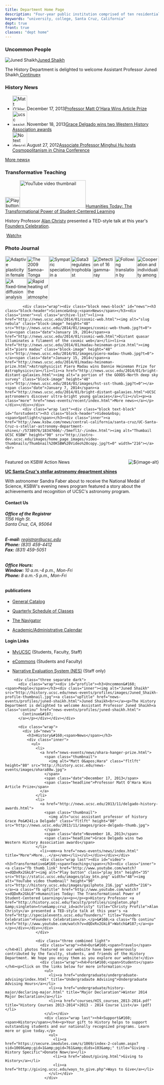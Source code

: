 ```yaml
---
title: Department Home Page
description: "Four-year public institution comprised of ten residential college communities nestled in the redwood forests and meadows overlooking central California's Monterey Bay."
keywords: "university, college, Santa Cruz, California"
dept: true
front: true
classes: "dept home"
---
```


<div class="row three separate dark">
            <div class="wrap"><div class="block profile-block" id="profile"><h3 class="block-header">Uncommon&nbsp;<span>People</span></h3><div class="inner"><img alt="Juned Shaikh" class="block-image" src="http://history-dev.ucsc.edu/news-events/profiles/images/Juned_Shaikh-profile-thumbnail.jpg?t=0"><a class="upTitle" href="news-events/profiles/juned-shaikh.html">Juned Shaikh<br></a><p>The History Department is delighted to welcome Assistant Professor Juned Shaikh<a class="continu" href="news-events/profiles/juned-shaikh.html">
            Continue»
        </a></p></div></div></div>
            <div class="wrap"><div class="block news-block" id="news"><h3 class="block-header">History&nbsp;<span>News</span></h3><div class="inner"><ul class="archive-list"><li><a href="news-events/news/ohara-hanger-prize.html"><img alt="Matt O'Hara" class="block-image" height="48" src="http://history-dev.ucsc.edu/news-events/images/ohara80w.jpg?t=0"></a><span class="date">December 17, 2013</span><a href="news-events/news/ohara-hanger-prize.html">Professor Matt O'Hara Wins Article Prize</a></li><li><a href="http://news.ucsc.edu/2013/11/delgado-history-awards.html"><img alt="ucsc assistant professor of history Grace Peña Delgado" class="block-image" height="48" src="http://news.ucsc.edu/2013/11/images/grace-delgado-thumb.jpg?t=0"></a><span class="date">November 18, 2013</span><a href="http://news.ucsc.edu/2013/11/delgado-history-awards.html">Grace Delgado wins two Western History Association awards </a></li><li><a href="1213 archives/2012-cosmopolitanism-china-hu.html"><img alt="No text description" class="block-image" height="48" src="http://history-dev.ucsc.edu/news-events/images/mhu1.jpg?t=0"></a><span class="date">August 27, 2012</span><a href="1213 archives/2012-cosmopolitanism-china-hu.html">Associate Professor Minghui Hu hosts Cosmopolitanism in China Conference</a></li></ul><p><a class="more" href="news-events/news/index.html">More news»</a></p></div></div></div>
            <div class="wrap last"><div class="block video-block" id="video"><h3 class="block-header">Transformative&nbsp;<span>Teaching</span></h3><div class="inner"><a class="fb thumb_link" href="http://www.youtube.com/watch?v=dQDxRx2GkL0"><img alt="Play button" class="play-button" height="35" src="http://static.ucsc.edu/images/play_btn.png?t=0" width="48"><img alt="YouTube video thumbnail" class="block-image" height="90" src="http://history-dev.ucsc.edu/images/gailphoto_216.jpg?t=0" width="216"></a><a class="fb upTitle" href="http://www.youtube.com/watch?v=dQDxRx2GkL0">Humanities Today: The Transformational Power of Student-Centered Learning</a><p></p><p>History Professor <a href="http://history.ucsc.edu/faculty/profiles/singleton.php?&amp;singleton=true&amp;cruz_id=achristy" title="Christy Profile">Alan Christy</a> presented a TED-style talk at this year's <a href="http://specialevents.ucsc.edu/founders/" title="Founders Celebration">Founders Celebration</a>.</p>&nbsp;<a class="fb continu" href="http://www.youtube.com/watch?v=dQDxRx2GkL0">Watch»</a><p></p></div></div></div>
          </div>


<div class="row three separate dark">
            <div class="wrap">
              

<div class="block gallery-block" id="view"><h3 class="block-header">Photo&nbsp;<span>Journal</span></h3><div class="inner"><a href="images/slideshow/01_Science_2008-1-25_xx_400.jpg" rel="lightbox" title=" Adaptive plasticity in female mate choice dampens sexual selection on male ornaments in the lark bunting. Chaine A.S. and Lyon, B.E. 2008. Science 319:459-62."><img alt=" Adaptive plasticity in female mate choice dampens sexual selection on male ornaments in the lark bunting. Chaine A.S. and Lyon, B.E. 2008. Science 319:459-62." class="block-image" height="72" src="http://pbsci-mobile.ucsc.edu/images/slideshow/01_science_2008-1-25_Lyon_72.jpg?t=0" width="72"></a><a href="images/slideshow/02-nature-lay-400.png" rel="lightbox" title="The 2009 Samoa–Tonga great earthquake triggered doublet. T.Lay, C.J. Ammon, H. Kanamori, L. Rivera, K.D. Koper &amp; A.R. Hutko. 2010. Nature 466: 964–968."><img alt="The 2009 Samoa–Tonga great earthquake triggered doublet. T.Lay, C.J. Ammon, H. Kanamori, L. Rivera, K.D. Koper &amp; A.R. Hutko. 2010. Nature 466: 964–968." class="block-image" height="72" src="http://pbsci-mobile.ucsc.edu/images/slideshow/02-nature-lay-72.png?t=0" width="72"></a><a href="images/slideshow/03_mol_ecol_2010_5_no10_bernardi_400.jpg" rel="lightbox" title="Sympatric speciation in a genus of marine reef fishes. K. Crow, H. Munehara, G. Bernardi. 2010. Molecular Ecology 19, 2089–2105"><img alt="Sympatric speciation in a genus of marine reef fishes. K. Crow, H. Munehara, G. Bernardi. 2010. Molecular Ecology 19, 2089–2105" class="block-image" height="72" src="http://pbsci-mobile.ucsc.edu/images/slideshow/03_mol_ecol_2010_5_no10_bernardi_72.jpg?t=0" width="72"></a><a href="images/slideshow/04_development_2010-2_ralston_400.png" rel="lightbox" title="Gata3 regulates trophoblast development downstream of Tead4 and in parallel to Cdx2. A. Ralston, B.J. Cox, N. Nishioka, H. Sasaki, E. Chea, P. Rugg-Gunn, G. Guo, P. Robson, J.S. Draper, and J. Rossant. 2010. Development 2010 137:395-403"><img alt="Gata3 regulates trophoblast development downstream of Tead4 and in parallel to Cdx2. A. Ralston, B.J. Cox, N. Nishioka, H. Sasaki, E. Chea, P. Rugg-Gunn, G. Guo, P. Robson, J.S. Draper, and J. Rossant. 2010. Development 2010 137:395-403" class="block-image" height="72" src="http://pbsci-mobile.ucsc.edu/images/slideshow/04_development_2010-2_ralston_72.png?t=0" width="72"></a><a href="images/slideshow/05-science-scipp-400.png" rel="lightbox" title="Detection of 16 gamma-ray pulsars through blind frequency searches using the Fermi LAT. A.A. Abdo to M. Ziegler (et al.). 2009. Science 14 August 2009. Vol. 325 no. 5942 pp. 840-844."><img alt="Detection of 16 gamma-ray pulsars through blind frequency searches using the Fermi LAT. A.A. Abdo to M. Ziegler (et al.). 2009. Science 14 August 2009. Vol. 325 no. 5942 pp. 840-844." class="block-image" height="72" src="http://pbsci-mobile.ucsc.edu/images/slideshow/05-science-scipp-72.png?t=0" width="72"></a><a href="images/slideshow/06-nature-noller-400.png" rel="lightbox" title="Following translation by single ribosomes one codon at a time. J-D. Wen, L. Lancaster, C. Hodges, A-C. Zeri, S.H. Yoshimura, H.F. Noller, C. Bustamante &amp; I. Tinoco. 2008. Nature 452, 598-603."><img alt="Following translation by single ribosomes one codon at a time. J-D. Wen, L. Lancaster, C. Hodges, A-C. Zeri, S.H. Yoshimura, H.F. Noller, C. Bustamante &amp; I. Tinoco. 2008. Nature 452, 598-603." class="block-image" height="72" src="http://pbsci-mobile.ucsc.edu/images/slideshow/06-nature-noller-72.png?t=0" width="72"></a><a href="images/slideshow/07-pnas-koch-400.png" rel="lightbox" title="Cooperation and individuality among man-eating lions. J.D. Yeakel, B.D. Patterson, K. Fox-Dobbs, M.M. Okumura, T.E. Cerling, J.W. Moore, P.L. Koch, N.J. Dominy. 2009. Proceedings of the National Academy of Sciences of the United States 106:19040-19043."><img alt="Cooperation and individuality among man-eating lions. J.D. Yeakel, B.D. Patterson, K. Fox-Dobbs, M.M. Okumura, T.E. Cerling, J.W. Moore, P.L. Koch, N.J. Dominy. 2009. Proceedings of the National Academy of Sciences of the United States 106:19040-19043." class="block-image" height="72" src="http://pbsci-mobile.ucsc.edu/images/slideshow/07-pnas-koch-72.png?t=0" width="72"></a><a href="images/slideshow/08-microbiology-otteman-400.png" rel="lightbox" title="A fixed-time diffusion analysis method determines that the three cheV genes of Helicobacter pylori differentially affect motility. A. Lowenthal, C. Simon, A.S. Fair, K. Mehmood, K. Terry, S. Anastasia and K.M. Ottemann. 2009. Microbiology 155: 1181-1191."><img alt="A fixed-time diffusion analysis method determines that the three cheV genes of Helicobacter pylori differentially affect motility. A. Lowenthal, C. Simon, A.S. Fair, K. Mehmood, K. Terry, S. Anastasia and K.M. Ottemann. 2009. Microbiology 155: 1181-1191." class="block-image" height="72" src="http://pbsci-mobile.ucsc.edu/images/slideshow/05-microbiology-ottemann-72.png?t=0" width="72"></a><a href="images/slideshow/09-nature-laughlin-400.png" rel="lightbox" title="Rapid heating of the atmosphere of an extrasolar planet. G. Laughlin, D. Deming, J. Langton, D. Kasen, S. Vogt, P. Butler, E. Rivera &amp; S. Meschiari. 2009. Nature 457, 562-564."><img alt="Rapid heating of the atmosphere of an extrasolar planet. G. Laughlin, D. Deming, J. Langton, D. Kasen, S. Vogt, P. Butler, E. Rivera &amp; S. Meschiari. 2009. Nature 457, 562-564." class="block-image" height="72" src="http://pbsci-mobile.ucsc.edu/images/slideshow/09-nature-laughlin-72.png?t=0" width="72"></a></div></div>

              
</div>

            <div class="wrap"><div class="block news-block" id="news"><h3 class="block-header">Science&nbsp;<span>News</span></h3><div class="inner"><ul class="archive-list"><li><a href="http://news.ucsc.edu/2014/01/cosmic-web.html"><img alt="slug nebula" class="block-image" height="48" src="http://news.ucsc.edu/2014/01/images/cosmic-web-thumb.jpg?t=0"></a><span class="date">January 19, 2014</span><a href="http://news.ucsc.edu/2014/01/cosmic-web.html">Distant quasar illuminates a filament of the cosmic web</a></li><li><a href="http://news.ucsc.edu/2014/01/madau-heineman-prize.html"><img alt="piero madau" class="block-image" height="48" src="http://news.ucsc.edu/2014/01/images/piero-madau-thumb.jpg?t=0"></a><span class="date">January 15, 2014</span><a href="http://news.ucsc.edu/2014/01/madau-heineman-prize.html">Astrophysicist Piero Madau wins Dannie Heineman Prize for Astrophysics</a></li><li><a href="http://news.ucsc.edu/2014/01/bright-distant-galaxies.html"><img alt="a portion of the GOODS-North deep sky survey" class="block-image" height="48" src="http://news.ucsc.edu/2014/01/images/hst-sst-thumb.jpg?t=0"></a><span class="date">January 7, 2014</span><a href="http://news.ucsc.edu/2014/01/bright-distant-galaxies.html">UCSC astronomers discover ultra-bright young galaxies</a></li></ul><p><a class="more" href="news-events/recent/index.html">More news»</a></p></div></div></div>
            <div class="wrap last"><div class="block text-block" id="forstudents"><h3 class="block-header">Video&nbsp;<span>Spotlight</span></h3><div class="inner"><a href="http://www.ksbw.com/news/central-california/santa-cruz/UC-Santa-Cruz-s-stellar-astronomy-department-shines/-/5738976/18347666/-/5mefl3/-/index.html"><img alt="Thumbail UCSC KSBW" height="90" src="http://astro-dev.ucsc.edu/images/home_page_images/video-thumbnails/Thumbnail%20KSBW%20Video%20copy.jpg?t=0" width="216"></a><br>
<br>
<span class="type">Featured on KSBW Action News</span> <a href="http://www.ksbw.com/news/central-california/santa-cruz/UC-Santa-Cruz-s-stellar-astronomy-department-shines/-/5738976/18347666/-/5mefl3/-/index.html"><img align="right" alt="${image-alt}" class="right" src="http://news.ucsc.edu/inthenews/icons/ksbw.png?t=0"></a> 
<p><strong><a href="http://www.ksbw.com/news/central-california/santa-cruz/UC-Santa-Cruz-s-stellar-astronomy-department-shines/-/5738976/18347666/-/5mefl3/-/index.html">UC Santa Cruz's stellar astronomy department shines</a></strong></p>
With astronomer Sandra Faber about to receive the National Medal of Science, KSBW's evening news program featured a story about the achievements and recognition of UCSC's astronomy program. <br></div></div></div>
          </div>

<div class="row three combined light">
            <div class="wrap"><h4>Contact Us&nbsp;<span></span></h4><h6><a href="about/contact-us.html" title="Link to contact the Office of the Registrar"></a><strong>Office of the Registrar</strong><br> 1156 High St.<br> Santa Cruz, CA, 95064</h6>
<h6><strong>E-mail:</strong> <a href="mailto:registrar@ucsc.edu" title="E-mail address for the Office of the Registrar">registrar@ucsc.edu</a><br> <strong>Phone:</strong> (831) 459-4412<br> <strong>Fax:</strong> (831) 459-5051</h6>
<h6><strong>Office Hours:<br> Window:</strong> 10 a.m.-4 p.m., Mon-Fri<strong><br> Phone:</strong> 8 a.m.-5 p.m., Mon-Fri</h6></div>
            <div class="wrap"><h4>publications&nbsp;<span></span></h4><ul>
<li>
<p><a href="catalog/index.html" title="UCSC General Catalog">General Catalog</a></p>
</li>
<li>
<p><a href="soc/index.html" title="Quarterly Schedule of Classes">Quarterly Schedule of Classes</a></p>
</li>
<li>
<p><a href="navigator/index.html" title="The Navigator">The Navigator</a></p>
</li>
<li>
<p><a href="calendar/academiccalendar.html">Academic/Administrative Calendar</a></p>
</li>
</ul></div>
            <div class="wrap last"><h4>Login&nbsp;<span>Links</span></h4><ul>
<li>
<p><a href="https://my.ucsc.edu/psp/epprd/?cmd=login&amp;errorCode=106&amp;languageCd=ENG" title="Login address for MyUCSC">MyUCSC</a> (Students, Faculty, Staff)</p>
</li>
<li>
<p><a href="https://ecommons.ucsc.edu/library/skin/santa_cruz/home.html" title="Home page for eCommons">eCommons</a> (Students and Faculty)</p>
</li>
<li>
<p><a href="https://pisa.ucsc.edu/cs9/prd/webeval/Login/" title="Narrative Evaluations System">Narrative Evaluation System (NES)</a> (Staff only)</p>
</li>
</ul></div>
          </div>


        <div class="three separate dark">
          <div class="wrap"><div id="profile"><h3>Uncommon&#160;<span>People</span></h3><div class="inner"><img alt="Juned Shaikh" src="http://history.ucsc.edu/news-events/profiles/images/Juned_Shaikh-profile-thumbnail.jpg"><a class="upTitle" href="news-events/profiles/juned-shaikh.html">Juned Shaikh<br></a><p>The History Department is delighted to welcome Assistant Professor Juned Shaikh<a class="continu" href="news-events/profiles/juned-shaikh.html">
            Continue&#187;
          </a></p></div></div></div>

          <div class="wrap">
            <div id="news">
              <h3>History&#160;<span>News</span></h3>
              <div class="inner">
                <ul>
                  <li>
                    <a href="news-events/news/ohara-hanger-prize.html">
                      <span class="thumbnail">
                        <img alt="Matt O&apos;Hara" class="fltlft" height="80" src="http://history.ucsc.edu/news-events/images/ohara80w.jpg">
                      </span>
                      <span class="date">December 17, 2013</span>
                      <span class="headline">Professor Matt O'Hara Wins Article Prize</span>
                    </a>
                  </li>
                  <li>
                    <a href="http://news.ucsc.edu/2013/11/delgado-history-awards.html">
                      <span class="thumbnail">  
                        <img alt="ucsc assistant professor of history Grace Pe&#241;a Delgado" class="fltlft" height="80" src="http://news.ucsc.edu/2013/11/images/grace-delgado-thumb.jpg">
                      </span>
                      <span class="date">November 18, 2013</span>
                      <span class="headline">Grace Delgado wins two Western History Association awards</span>
                  </li>
                    <li><em><a href="news-events/news/index.html" title="More">More...</a></em></li></ul></div></div></div>
                    <div class="wrap last"><div id="video"><h3>Transformative&#160;<span>Teaching</span></h3><div class="inner"><a class="fb thumb_link" href="http://www.youtube.com/watch?v=dQDxRx2GkL0"><img alt="Play button" class="play_btn" height="35" src="http://static.ucsc.edu/images/play_btn.png" width="48"><img alt="YouTube video thumbnail" height="90" src="http://history.ucsc.edu/images/gailphoto_216.jpg" width="216"></a><a class="fb upTitle" href="http://www.youtube.com/watch?v=dQDxRx2GkL0">Humanities Today: The Transformational Power of Student-Centered Learning</a><p></p><p>History Professor <a href="http://history.ucsc.edu/faculty/profiles/singleton.php?&amp;singleton=true&amp;cruz_id=achristy" title="Christy Profile">Alan Christy</a> presented a TED-style talk at this year's <a href="http://specialevents.ucsc.edu/founders/" title="Founders Celebration">Founders Celebration</a>.</p>&#160;<a class="fb continu" href="http://www.youtube.com/watch?v=dQDxRx2GkL0">Watch&#187;</a><p></p></div></div></div>
                  </div>

                  <div class="three combined light">
                    <div class="wrap"><h4>Our&#160;<span>Travels</span></h4>All photos featured on our website have been generously contributed by the faculty, students, and friends of the History Department. We hope you enjoy them as you explore our website!</div>
                    <div class="wrap"><h4>For&#160;<span>Students</span></h4><p>Click on the links below for more information:</p>
                      <ul>
                        <li><a href="undergraduate/undergraduate-advising/index.html" title="Undergradaute Advising">Undergraduate Advising Hours</a></li>
                        <li><a href="undergraduate/history-major/declaring-major.html" title="Major Declaration">Winter 2014 Major Declaration</a></li>
                        <li><a href="courses/HIS_courses_2013-2014.pdf" title="History Courses 2013-2014">2013 - 2014 Course List</a> (pdf)</li>
                      </ul></div>
                      <div class="wrap last"><h4>Support&#160;<span>History</span></h4><p>Your gift to History helps to support outstanding students and our nationally recognized programs. Learn more or give today.</p>
                        <ul>
                          <li><a href="https://secure.imodules.com/s/1069/index-2-column.aspx?sid=1069&amp;gid=1&amp;pgid=761&amp;dids=103&amp;" title="Giving - History Specific">Donate Now</a></li>
                          <li><a href="about/giving.html">Giving to History</a></li>
                          <li><a href="http://giving.ucsc.edu/ways_to_give.php">Ways to Give</a></li>
                        </ul></div>
                      </div>

                     
                   